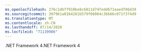 ```yaml
---
ms.openlocfilehash: 276c1dbff910be8c6811d74fedd671eaedf06d39
ms.sourcegitcommit: 397961a0164281b579f68064c3bb66c071f374d9
ms.translationtype: MT
ms.contentlocale: zh-CN
ms.lasthandoff: 07/14/2020
ms.locfileid: "71139986"
---
```

<span data-ttu-id="90a1c-101">.NET Framework 4</span><span class="sxs-lookup"><span data-stu-id="90a1c-101">.NET Framework 4</span></span>